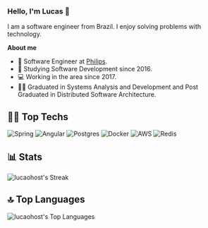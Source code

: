 ### Hello, I'm Lucas 👋
I am a software engineer from Brazil. I enjoy solving problems with technology.

**About me**

- 💼 Software Engineer at [Philips](https://www.linkedin.com/company/philips/).
- 📓 Studying Software Development since 2016.
- 💻 Working in the area since 2017.
- 👨‍🎓 Graduated in Systems Analysis and Development and Post Graduated in Distributed Software Architecture.

## 👨‍💻 Top Techs
![Spring](https://img.shields.io/badge/spring-%236DB33F.svg?style=for-the-badge&logo=spring&logoColor=white)
![Angular](https://img.shields.io/badge/angular-%23DD0031.svg?style=for-the-badge&logo=angular&logoColor=white)
![Postgres](https://img.shields.io/badge/postgres-%23316192.svg?style=for-the-badge&logo=postgresql&logoColor=white)
![Docker](https://img.shields.io/badge/docker-%230db7ed.svg?style=for-the-badge&logo=docker&logoColor=white)
![AWS](https://img.shields.io/badge/AWS-%23FF9900.svg?style=for-the-badge&logo=amazon-aws&logoColor=white)
![Redis](https://img.shields.io/badge/redis-%23DD0031.svg?style=for-the-badge&logo=redis&logoColor=white)

## 📊 Stats
![lucaohost's Streak](https://github-readme-streak-stats.herokuapp.com/?user=lucaohost&theme=dark&hide_border=true&hide_title=true&card_width=500) 

## 🔝 Top Languages
![lucaohost's Top Languages](https://github-readme-stats.vercel.app/api/top-langs/?username=lucaohost&theme=dark&langs_count=100&layout=compact&hide_border=true&card_width=500&hide_title=true)
